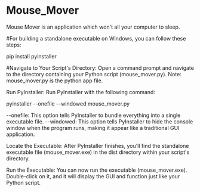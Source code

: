 # Mouse_Mover
Mouse Mover is an application which won't all your computer to sleep. 


#For building a standalone executable on Windows, you can follow these steps:

pip install pyinstaller

#Navigate to Your Script's Directory: Open a command prompt and navigate to the directory containing your Python script (mouse_mover.py).
Note: mouse_mover.py is the python app file.

Run PyInstaller: Run PyInstaller with the following command:

pyinstaller --onefile --windowed mouse_mover.py  

--onefile: This option tells PyInstaller to bundle everything into a single executable file.
--windowed: This option tells PyInstaller to hide the console window when the program runs, making it appear like a traditional GUI application.

Locate the Executable: After PyInstaller finishes, you'll find the standalone executable file (mouse_mover.exe) in the dist directory within your script's directory.

Run the Executable: You can now run the executable (mouse_mover.exe). Double-click on it, and it will display the GUI and function just like your Python script.




